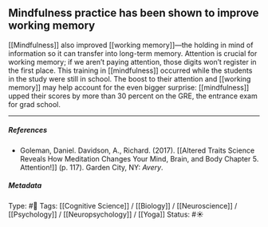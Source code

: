 ## Mindfulness practice has been shown to improve working memory # 

[[Mindfulness]] also improved [[working memory]]—the holding in mind of information so it can transfer into long-term memory. Attention is crucial for working memory; if we aren’t paying attention, those digits won’t register in the first place. This training in [[mindfulness]] occurred while the students in the study were still in school. The boost to their attention and [[working memory]] may help account for the even bigger surprise: [[mindfulness]] upped their scores by more than 30 percent on the GRE, the entrance exam for grad school. 

___

##### References

- Goleman, Daniel. Davidson, A., Richard. (2017). [[Altered Traits Science Reveals How Meditation Changes Your Mind, Brain, and Body Chapter 5. Attention!]] (p. 117). Garden City, NY: _Avery_.

##### Metadata

Type: #🔴 
Tags: [[Cognitive Science]] / [[Biology]] / [[Neuroscience]] / [[Psychology]] / [[Neuropsychology]] / [[Yoga]]
Status: #☀️ 